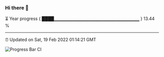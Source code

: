### Hi there 👋

⏳ Year progress { ████▁▁▁▁▁▁▁▁▁▁▁▁▁▁▁▁▁▁▁▁▁▁▁▁▁▁ } 13.44 %

---

⏰ Updated on Sat, 19 Feb 2022 01:14:21 GMT

![Progress Bar CI](https://github.com/ZhaoGui/ZhaoGui/workflows/Progress%20Bar%20CI/badge.svg)
